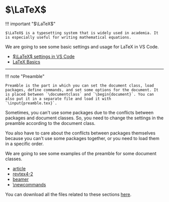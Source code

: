 # $\LaTeX$


!!! important "$\LaTeX$"

    $\LaTeX$ is a typesetting system that is widely used in academia. It is especially useful for writing mathematical equations.


We are going to see some basic settings and usage for LaTeX in VS Code.

- [$\LaTeX$ settings in VS Code](./settings.md)
- [LaTeX Basics](./basics.md)

---
!!! note "Preamble"

    Preamble is the part in which you can set the document class, load packages, define commands, and set some options for the document. It is placed between `\documentclass` and `\begin{document}`. You can also put it in a separate file and load it with `\input{preamble.tex}`.

Sometimes, you can't use some packages due to the conflicts between packages and document classes. So, you need to change the settings in the preamble according to the document class.

You also have to care about the conflicts between packages themselves because you can't use some packages together, or you need to load them in a specific order.

We are going to see some examples of the preamble for some document classes.

- [article](./article.md)
- [revtex4-2](./revtex4-2.md)
- [beamer](./beamer.md)
- [\newcommands](./newcommands.md)

You can download all the files related to these sections [here](https://github.com/kkensuke/latex-template/tree/main).